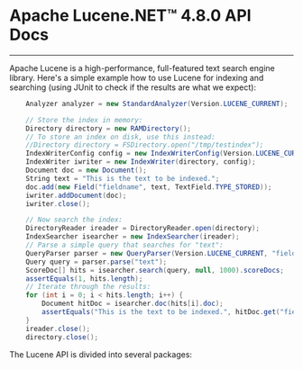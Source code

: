 Apache Lucene.NET&trade; 4.8.0 API Docs
===============

---------------

<!-- LUCENENET TODO: Create the packages table of contents ... manually? Post processor?  -->


Apache Lucene is a high-performance, full-featured text search engine library.
Here's a simple example how to use Lucene for indexing and searching (using JUnit
to check if the results are what we expect):


<!-- LUCENENET TODO: Convert this to .NET  -->
```csharp
    Analyzer analyzer = new StandardAnalyzer(Version.LUCENE_CURRENT);

    // Store the index in memory:
    Directory directory = new RAMDirectory();
    // To store an index on disk, use this instead:
    //Directory directory = FSDirectory.open("/tmp/testindex");
    IndexWriterConfig config = new IndexWriterConfig(Version.LUCENE_CURRENT, analyzer);
    IndexWriter iwriter = new IndexWriter(directory, config);
    Document doc = new Document();
    String text = "This is the text to be indexed.";
    doc.add(new Field("fieldname", text, TextField.TYPE_STORED));
    iwriter.addDocument(doc);
    iwriter.close();

    // Now search the index:
    DirectoryReader ireader = DirectoryReader.open(directory);
    IndexSearcher isearcher = new IndexSearcher(ireader);
    // Parse a simple query that searches for "text":
    QueryParser parser = new QueryParser(Version.LUCENE_CURRENT, "fieldname", analyzer);
    Query query = parser.parse("text");
    ScoreDoc[] hits = isearcher.search(query, null, 1000).scoreDocs;
    assertEquals(1, hits.length);
    // Iterate through the results:
    for (int i = 0; i < hits.length; i++) {
        Document hitDoc = isearcher.doc(hits[i].doc);
        assertEquals("This is the text to be indexed.", hitDoc.get("fieldname"));
    }
    ireader.close();
    directory.close();
```

The Lucene API is divided into several packages:

<!-- LUCENENET TODO: Fix links  

<ul>
<li>
<b>{@link org.apache.lucene.analysis}</b>
defines an abstract {@link org.apache.lucene.analysis.Analyzer Analyzer}
API for converting text from a {@link java.io.Reader}
into a {@link org.apache.lucene.analysis.TokenStream TokenStream},
an enumeration of token {@link org.apache.lucene.util.Attribute Attribute}s.&nbsp;
A TokenStream can be composed by applying {@link org.apache.lucene.analysis.TokenFilter TokenFilter}s
to the output of a {@link org.apache.lucene.analysis.Tokenizer Tokenizer}.&nbsp;
Tokenizers and TokenFilters are strung together and applied with an {@link org.apache.lucene.analysis.Analyzer Analyzer}.&nbsp;
<a href="../analyzers-common/overview-summary.html">analyzers-common</a> provides a number of Analyzer implementations, including 
<a href="../analyzers-common/org/apache/lucene/analysis/core/StopAnalyzer.html">StopAnalyzer</a>
and the grammar-based <a href="../analyzers-common/org/apache/lucene/analysis/standard/StandardAnalyzer.html">StandardAnalyzer</a>.</li>

<li>
<b>{@link org.apache.lucene.codecs}</b>
provides an abstraction over the encoding and decoding of the inverted index structure,
as well as different implementations that can be chosen depending upon application needs.

<li>
<b>{@link org.apache.lucene.document}</b>
provides a simple {@link org.apache.lucene.document.Document Document}
class.&nbsp; A Document is simply a set of named {@link org.apache.lucene.document.Field Field}s,
whose values may be strings or instances of {@link java.io.Reader}.</li>

<li>
<b>{@link org.apache.lucene.index}</b>
provides two primary classes: {@link org.apache.lucene.index.IndexWriter IndexWriter},
which creates and adds documents to indices; and {@link org.apache.lucene.index.IndexReader},
which accesses the data in the index.</li>

<li>
<b>{@link org.apache.lucene.search}</b>
provides data structures to represent queries (ie {@link org.apache.lucene.search.TermQuery TermQuery}
for individual words, {@link org.apache.lucene.search.PhraseQuery PhraseQuery} 
for phrases, and {@link org.apache.lucene.search.BooleanQuery BooleanQuery} 
for boolean combinations of queries) and the {@link org.apache.lucene.search.IndexSearcher IndexSearcher}
which turns queries into {@link org.apache.lucene.search.TopDocs TopDocs}.
A number of <a href="../queryparser/overview-summary.html">QueryParser</a>s are provided for producing
query structures from strings or xml.

<li>
<b>{@link org.apache.lucene.store}</b>
defines an abstract class for storing persistent data, the {@link org.apache.lucene.store.Directory Directory},
which is a collection of named files written by an {@link org.apache.lucene.store.IndexOutput IndexOutput}
and read by an {@link org.apache.lucene.store.IndexInput IndexInput}.&nbsp;
Multiple implementations are provided, including {@link org.apache.lucene.store.FSDirectory FSDirectory},
which uses a file system directory to store files, and {@link org.apache.lucene.store.RAMDirectory RAMDirectory}
which implements files as memory-resident data structures.</li>

<li>
<b>{@link org.apache.lucene.util}</b>
contains a few handy data structures and util classes, ie {@link org.apache.lucene.util.OpenBitSet OpenBitSet}
and {@link org.apache.lucene.util.PriorityQueue PriorityQueue}.</li>
</ul>
To use Lucene, an application should:
<ol>
<li>
Create {@link org.apache.lucene.document.Document Document}s by
adding
{@link org.apache.lucene.document.Field Field}s;</li>

<li>
Create an {@link org.apache.lucene.index.IndexWriter IndexWriter}
and add documents to it with {@link org.apache.lucene.index.IndexWriter#addDocument(Iterable) addDocument()};</li>

<li>
Call <a href="../queryparser/org/apache/lucene/queryparser/classic/QueryParserBase.html#parse(java.lang.String)">QueryParser.parse()</a>
to build a query from a string; and</li>

<li>
Create an {@link org.apache.lucene.search.IndexSearcher IndexSearcher}
and pass the query to its {@link org.apache.lucene.search.IndexSearcher#search(org.apache.lucene.search.Query, int) search()}
method.</li>
</ol>
Some simple examples of code which does this are:
<ul>
<li>
&nbsp;<a href="../demo/src-html/org/apache/lucene/demo/IndexFiles.html">IndexFiles.java</a> creates an
index for all the files contained in a directory.</li>

<li>
&nbsp;<a href="../demo/src-html/org/apache/lucene/demo/SearchFiles.html">SearchFiles.java</a> prompts for
queries and searches an index.</li>
</ul>

-->

<!-- LUCENENET TODO: Fix this 

To demonstrate these, try something like:
<blockquote><tt>> <b>java -cp lucene-core.jar:lucene-demo.jar:lucene-analyzers-common.jar org.apache.lucene.demo.IndexFiles -index index -docs rec.food.recipes/soups</b></tt>
<br><tt>adding rec.food.recipes/soups/abalone-chowder</tt>
<br><tt>&nbsp; </tt>[ ... ]

<p><tt>> <b>java -cp lucene-core.jar:lucene-demo.jar:lucene-queryparser.jar:lucene-analyzers-common.jar org.apache.lucene.demo.SearchFiles</b></tt>
<br><tt>Query: <b>chowder</b></tt>
<br><tt>Searching for: chowder</tt>
<br><tt>34 total matching documents</tt>
<br><tt>1. rec.food.recipes/soups/spam-chowder</tt>
<br><tt>&nbsp; </tt>[ ... thirty-four documents contain the word "chowder" ... ]

<p><tt>Query: <b>"clam chowder" AND Manhattan</b></tt>
<br><tt>Searching for: +"clam chowder" +manhattan</tt>
<br><tt>2 total matching documents</tt>
<br><tt>1. rec.food.recipes/soups/clam-chowder</tt>
<br><tt>&nbsp; </tt>[ ... two documents contain the phrase "clam chowder"
and the word "manhattan" ... ]
<br>&nbsp;&nbsp;&nbsp; [ Note: "+" and "-" are canonical, but "AND", "OR"
and "NOT" may be used. ]</blockquote>

 -->